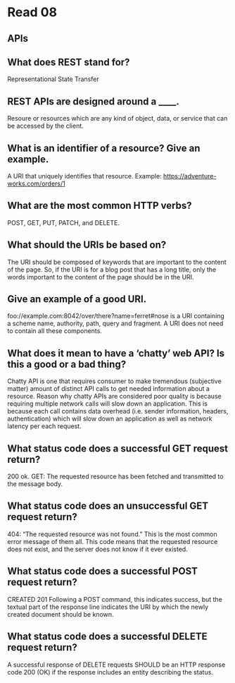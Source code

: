 # Read 08

## APIs

## What does REST stand for?

Representational State Transfer

## REST APIs are designed around a ____.

Resoure or resources which are any kind of object, data, or service that can be accessed by the client.

## What is an identifier of a resource? Give an example.

A URI that uniquely identifies that resource. Example: https://adventure-works.com/orders/1

## What are the most common HTTP verbs?

POST, GET, PUT, PATCH, and DELETE.

## What should the URIs be based on?

The URI should be composed of keywords that are important to the content of the page. So, if the URI is for a blog post that has a long title, only the words important to the content of the page should be in the URI.

## Give an example of a good URI.

foo://example.com:8042/over/there?name=ferret#nose is a URI containing a scheme name, authority, path, query and fragment. A URI does not need to contain all these components.

## What does it mean to have a ‘chatty’ web API? Is this a good or a bad thing?

Chatty API is one that requires consumer to make tremendous (subjective matter) amount of distinct API calls to get needed information about a resource. Reason why chatty APIs are considered poor quality is because requiring multiple network calls will slow down an application. This is because each call contains data overhead (i.e. sender information, headers, authentication) which will slow down an application as well as network latency per each request.

## What status code does a successful GET request return?

200 ok. GET: The requested resource has been fetched and transmitted to the message body.

## What status code does an unsuccessful GET request return?

404: “The requested resource was not found.” This is the most common error message of them all. This code means that the requested resource does not exist, and the server does not know if it ever existed.

## What status code does a successful POST request return?

CREATED 201
Following a POST command, this indicates success, but the textual part of the response line indicates the URI by which the newly created document should be known.

## What status code does a successful DELETE request return?

A successful response of DELETE requests SHOULD be an HTTP response code 200 (OK) if the response includes an entity describing the status.
